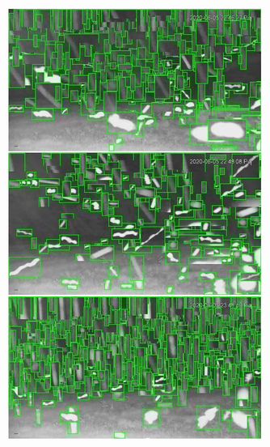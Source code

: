 ![20200605-221842-224847](in/20200605/20200605-221842-224847_0_.jpg)
![20200605-224852-231857](in/20200605/20200605-224852-231857_0_.jpg)
![20200605-231902-234907](in/20200605/20200605-231902-234907_0_.jpg)
